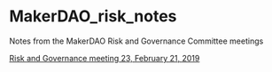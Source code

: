 # MakerDAO_risk_notes
Notes from the MakerDAO Risk and Governance Committee meetings

[Risk and Governance meeting 23, February 21, 2019](https://github.com/atleastaverage/MakerDAO_risk_notes/blob/master/2019-02-21_Call_23.md)
